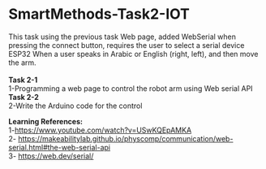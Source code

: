 # SmartMethods-Task2-IOT


This task using the previous task Web page, added WebSerial when pressing the connect button, requires the user to select a serial device ESP32 When a user speaks in Arabic or English (right, left), and then move the arm.
<br><br>
<b>Task 2-1</b><br>
1-Programming a web page to control the robot arm using Web serial API<br>
<b>Task 2-2</b><br>
2-Write the Arduino code for the control<br>

<b>Learning References:</b><br>
1-https://www.youtube.com/watch?v=USwKQEpAMKA<br>
2- https://makeabilitylab.github.io/physcomp/communication/web-serial.html#the-web-serial-api<br>
3- https://web.dev/serial/<br>

